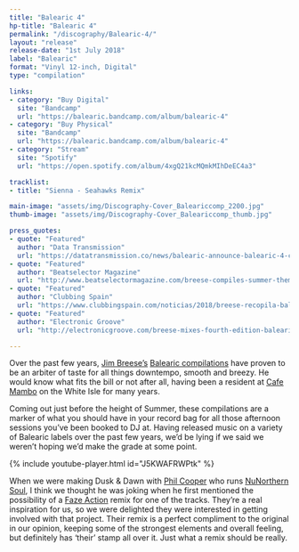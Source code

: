 ```yaml
---
title: "Balearic 4"
hp-title: "Balearic 4"
permalink: "/discography/Balearic-4/"
layout: "release"
release-date: "1st July 2018"
label: "Balearic"
format: "Vinyl 12-inch, Digital"
type: "compilation"

links:
- category: "Buy Digital"
  site: "Bandcamp"
  url: "https://balearic.bandcamp.com/album/balearic-4"
- category: "Buy Physical"
  site: "Bandcamp"
  url: "https://balearic.bandcamp.com/album/balearic-4"
- category: "Stream"
  site: "Spotify"
  url: "https://open.spotify.com/album/4xgQ21kcMQmkMIhDeEC4a3"

tracklist:
- title: "Sienna - Seahawks Remix"

main-image: "assets/img/Discography-Cover_Baleariccomp_2200.jpg"
thumb-image: "assets/img/Discography-Cover_Baleariccomp_thumb.jpg"

press_quotes:
- quote: "Featured"
  author: "Data Transmission"
  url: "https://datatransmission.co/news/balearic-announce-balearic-4-compiled-by-breese/"
- quote: "Featured"
  author: "Beatselector Magazine"
  url: "http://www.beatselectormagazine.com/breese-compiles-summer-themed-balearic-4/"
- quote: "Featured"
  author: "Clubbing Spain"
  url: "https://www.clubbingspain.com/noticias/2018/breese-recopila-balearic-4.html"
- quote: "Featured"
  author: "Electronic Groove"
  url: "http://electronicgroove.com/breese-mixes-fourth-edition-balearic-series/"

---
```


Over the past few years, [Jim Breese’s](https://www.residentadvisor.net/dj/jimbreese) [Balearic compilations](http://balearicrecs.com/) have proven to be an arbiter of taste for all things downtempo, smooth and breezy. He would know what fits the bill or not after all, having been a resident at [Cafe Mambo](https://cafemamboibiza.com/) on the White Isle for many years.  


Coming out just before the height of Summer, these compilations are a marker of what you should have in your record bag for all those afternoon sessions you’ve been booked to DJ at.  Having released music on a variety of Balearic labels over the past few years, we’d be lying if we said we weren’t hoping we’d make the grade at some point. 

{% include youtube-player.html id="J5KWAFRWPtk" %}

When we were making Dusk & Dawn with [Phil Cooper](https://www.residentadvisor.net/dj/phatphilcooper) who runs [NuNorthern Soul](http://www.nunorthernsoul.co.uk/), I think we thought he was joking when he first mentioned the possibility of a [Faze Action](https://soundcloud.com/fazeaction) remix for one of the tracks. They’re a real inspiration for us, so we were delighted they were interested in getting involved with that project. Their remix is a perfect compliment to the original in our opinion, keeping some of the strongest elements and overall feeling, but definitely has ‘their’ stamp all over it. Just what a remix should be really. 
